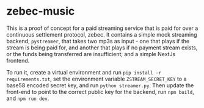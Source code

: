 # zebec-music

This is a proof of concept for a paid streaming service that is paid for over a continuous
settlement protocol, zebec. It contains a simple mock streaming backend, `pystreamer`, that
takes two mp3s as input - one that plays if the stream is being paid for, and another that
plays if no payment stream exists, or the funds being transferred are insufficient; and a
simple NextJs frontend.

To run it, create a virtual environment and run `pip install -r requirements.txt`, set
the environment variable `ZSTREAM_SECRET_KEY` to a base58 encoded secret key, and run
`python streamer.py`. Then update the front-end to point to the correct public key for the
backend, run `npm build`, and `npm run dev`.
